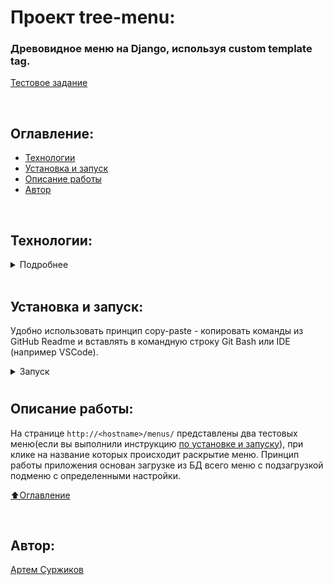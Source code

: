 # Проект tree-menu:

### Древовидное меню на Django, используя custom template tag.

[Тестовое задание](https://docs.google.com/document/d/1XTnbcXhejyGB-I2cHRiiSZqI3ElHzqDJeetwHkJbTa8/edit)

<br>

## Оглавление:

- [Технологии](#технологии)
- [Установка и запуск](#установка-и-запуск)
- [Описание работы](#описание-работы)
- [Автор](#автор)

<br>

## Технологии:

<details><summary>Подробнее</summary>

**Языки программирования, библиотеки и модули:**

[![Python](https://img.shields.io/badge/Python-3.10%20%7C%203.11-blue?logo=python)](https://www.python.org/)

**Фреймворк, расширения и библиотеки:**

[![Django](https://img.shields.io/badge/Django-v5.0.3-blue?logo=Django)](https://www.djangoproject.com/)

**Базы данных и инструменты работы с БД:**

[![SQLite3](https://img.shields.io/badge/-SQLite3-464646?logo=SQLite)](https://www.sqlite.com/version3.html)

[⬆️Оглавление](#оглавление)

</details>

<br>

## Установка и запуск:

Удобно использовать принцип copy-paste - копировать команды из GitHub Readme и вставлять в командную строку Git Bash или IDE (например VSCode).

<details><summary>Запуск</summary>

1. Клонируйте репозиторий с GitHub:

```bash
git clone https://github.com/Surzhikov161/Django-Tree-Menu.git
```

2. Создайте и активируйте виртуальное окружение:

   - Если у вас Linux/macOS

   ```bash
    python -m venv venv && source venv/bin/activate
   ```

   - Если у вас Windows

   ```bash
    python -m venv venv && source venv/Scripts/activate
   ```

3. Установите в виртуальное окружение все необходимые зависимости из файла **requirements.txt**:

```bash
python -m pip install --upgrade pip && pip install -r requirements.txt
```

4. Выполните миграции, загрузку данных, создание суперюзера и запустите приложение:

```bash
python app/manage.py makemigrations && \
python app/manage.py migrate && \
python app/manage.py load_test_data && \
python app/manage.py runserver
```

Сервер запустится локально по адресу `http://127.0.0.1:8000/`

5. Остановить приложение можно комбинацией клавиш Ctl-C.
<h1></h1>
 </details>

<h1></h1></details>

## Описание работы:

На странице `http://<hostname>/menus/` представлены два тестовых меню(если вы выполнили инструкцию [по установке и запуску](#установка-и-запуск)), при клике на название которых происходит раскрытие меню.
Принцип работы приложения основан загрузке из БД всего меню с подзагрузкой подменю с определенными настройки.

[⬆️Оглавление](#оглавление)

<br>

## Автор:

[Артем Суржиков](https://github.com/Surzhikov161)
